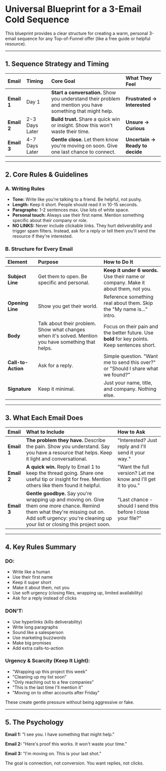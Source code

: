 # Universal Blueprint for a 3-Email Cold Sequence

This blueprint provides a clear structure for creating a warm, personal 3-email sequence for any Top-of-Funnel offer (like a free guide or helpful resource).

---

## 1. Sequence Strategy and Timing

| Email | Timing | Core Goal | What They Feel |
| :--- | :--- | :--- | :--- |
| **Email 1** | Day 1 | **Start a conversation.** Show you understand their problem and mention you have something that might help. | **Frustrated → Interested** |
| **Email 2** | 2-3 Days Later | **Build trust.** Share a quick win or insight. Show this won't waste their time. | **Unsure → Curious** |
| **Email 3** | 4-7 Days Later | **Gentle close.** Let them know you're moving on soon. Give one last chance to connect. | **Uncertain → Ready to decide** |

---

## 2. Core Rules & Guidelines

### A. Writing Rules
* **Tone:** Write like you're talking to a friend. Be helpful, not pushy.
* **Length:** Keep it short. People should read it in 10-15 seconds.
* **Paragraphs:** 1-2 sentences max. Use lots of white space.
* **Personal touch:** Always use their first name. Mention something specific about their company or role.
* **NO LINKS:** Never include clickable links. They hurt deliverability and trigger spam filters. Instead, ask for a reply or tell them you'll send the resource if they're interested.

### B. Structure for Every Email

| Element | Purpose | How to Do It |
| :--- | :--- | :--- |
| **Subject Line** | Get them to open. Be specific and personal. | **Keep it under 6 words.** Use their name or company. Make it about them, not you. |
| **Opening Line** | Show you get their world. | Reference something real about them. Skip the "My name is..." intro. |
| **Body** | Talk about their problem. Show what changes when it's solved. Mention you have something that helps. | Focus on their pain and the better future. Use **bold** for key points. Keep sentences short. |
| **Call-to-Action** | Ask for a reply. | Simple question. "Want me to send this over?" or "Should I share what we found?" |
| **Signature** | Keep it minimal. | Just your name, title, and company. Nothing else. |

---

## 3. What Each Email Does

| Email | What to Include | How to Ask |
| :--- | :--- | :--- |
| **Email 1** | **The problem they have.** Describe the pain. Show you understand. Say you have a resource that helps. Keep it light and conversational. | "Interested? Just reply and I'll send it your way." |
| **Email 2** | **A quick win.** Reply to Email 1 to keep the thread going. Share one useful tip or insight for free. Mention others like them found it helpful. | "Want the full version? Let me know and I'll get it to you." |
| **Email 3** | **Gentle goodbye.** Say you're wrapping up and moving on. Give them one more chance. Remind them what they're missing out on. Add soft urgency: you're cleaning up your list or closing this project soon. | "Last chance - should I send this before I close your file?" |

---

## 4. Key Rules Summary

### DO:
- Write like a human
- Use their first name
- Keep it super short
- Make it about them, not you
- Use soft urgency (closing files, wrapping up, limited availability)
- Ask for a reply instead of clicks

### DON'T:
- Use hyperlinks (kills deliverability)
- Write long paragraphs
- Sound like a salesperson
- Use marketing buzzwords
- Make big promises
- Add extra calls-to-action

### Urgency & Scarcity (Keep It Light):
- "Wrapping up this project this week"
- "Cleaning up my list soon"
- "Only reaching out to a few companies"
- "This is the last time I'll mention it"
- "Moving on to other accounts after Friday"

These create gentle pressure without being aggressive or fake.

---

## 5. The Psychology

**Email 1:** "I see you. I have something that might help."

**Email 2:** "Here's proof this works. It won't waste your time."

**Email 3:** "I'm moving on. This is your last shot."

The goal is connection, not conversion. You want replies, not clicks.